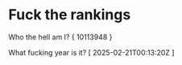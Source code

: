 # Fuck the rankings

Who the hell am I?
{ 10113948 }

What fucking year is it?
[ 2025-02-21T00:13:20Z ]
